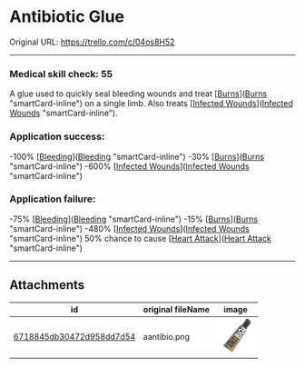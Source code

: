 # Antibiotic Glue

Original URL: https://trello.com/c/04os8H52

---

### Medical skill check: 55

A glue used to quickly seal bleeding wounds and treat [[Burns](../Any%20bodypart/Burns.md)]([Burns](../Any%20bodypart/Burns.md) "smartCard-inline") on a single limb. Also treats [[Infected Wounds](../Any%20bodypart/Infected%20Wounds.md)]([Infected Wounds](../Any%20bodypart/Infected%20Wounds.md) "smartCard-inline").

### Application success:

\-100% [[Bleeding](../Any%20bodypart/Bleeding.md)]([Bleeding](../Any%20bodypart/Bleeding.md) "smartCard-inline")
\-30% [[Burns](../Any%20bodypart/Burns.md)]([Burns](../Any%20bodypart/Burns.md) "smartCard-inline")
\-600% [[Infected Wounds](../Any%20bodypart/Infected%20Wounds.md)]([Infected Wounds](../Any%20bodypart/Infected%20Wounds.md) "smartCard-inline")

### Application failure:

\-75% [[Bleeding](../Any%20bodypart/Bleeding.md)]([Bleeding](../Any%20bodypart/Bleeding.md) "smartCard-inline")
\-15% [[Burns](../Any%20bodypart/Burns.md)]([Burns](../Any%20bodypart/Burns.md) "smartCard-inline")
\-480% [[Infected Wounds](../Any%20bodypart/Infected%20Wounds.md)]([Infected Wounds](../Any%20bodypart/Infected%20Wounds.md) "smartCard-inline")
50% chance to cause [[Heart Attack](../Heart/Heart%20Attack.md)]([Heart Attack](../Heart/Heart%20Attack.md) "smartCard-inline")

---

## Attachments

id | original fileName | image
---|---|---
[6718845db30472d958dd7d54](./Antibiotic%20Glue%20-%20Attachments/6718845db30472d958dd7d54.png) | aantibio.png | ![aantibio.png\|200](./Antibiotic%20Glue%20-%20Attachments/6718845db30472d958dd7d54.png)